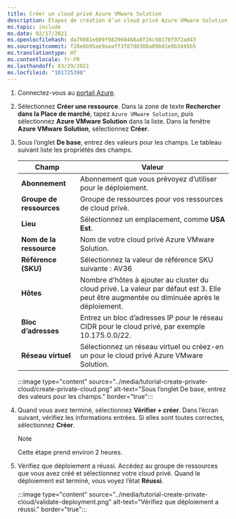 ```yaml
---
title: Créer un cloud privé Azure VMware Solution
description: Étapes de création d’un cloud privé Azure VMware Solution à l’aide du portail Azure.
ms.topic: include
ms.date: 02/17/2021
ms.openlocfilehash: da79881e609f982960468a8f26c98178f972ad43
ms.sourcegitcommit: f28ebb95ae9aaaff3f87d8388a09b41e0b3445b5
ms.translationtype: HT
ms.contentlocale: fr-FR
ms.lasthandoff: 03/29/2021
ms.locfileid: "101725398"
---
```

<!-- Used in deploy-azure-vmware-solution.md and tutorial-create-private-cloud.md -->

1. Connectez-vous au [portail Azure](https://portal.azure.com).

1. Sélectionnez **Créer une ressource**. Dans la zone de texte **Rechercher dans la Place de marché**, tapez `Azure VMware Solution`, puis sélectionnez **Azure VMware Solution** dans la liste. Dans la fenêtre **Azure VMware Solution**, sélectionnez **Créer**.

1. Sous l’onglet **De base**, entrez des valeurs pour les champs. Le tableau suivant liste les propriétés des champs.

   | Champ   | Valeur  |
   | ---| --- |
   | **Abonnement** | Abonnement que vous prévoyez d’utiliser pour le déploiement.|
   | **Groupe de ressources** | Groupe de ressources pour vos ressources de cloud privé. |
   | **Lieu** | Sélectionnez un emplacement, comme **USA Est**.|
   | **Nom de la ressource** | Nom de votre cloud privé Azure VMware Solution. |
   | **Référence (SKU)** | Sélectionnez la valeur de référence SKU suivante : AV36 |
   | **Hôtes** | Nombre d’hôtes à ajouter au cluster du cloud privé. La valeur par défaut est 3. Elle peut être augmentée ou diminuée après le déploiement.  |
   | **Bloc d’adresses** | Entrez un bloc d’adresses IP pour le réseau CIDR pour le cloud privé, par exemple 10.175.0.0/22. |
   | **Réseau virtuel** | Sélectionnez un réseau virtuel ou créez-en un pour le cloud privé Azure VMware Solution.  |

   :::image type="content" source="../media/tutorial-create-private-cloud/create-private-cloud.png" alt-text="Sous l’onglet De base, entrez des valeurs pour les champs." border="true":::

1. Quand vous avez terminé, sélectionnez **Vérifier + créer**. Dans l’écran suivant, vérifiez les informations entrées. Si elles sont toutes correctes, sélectionnez **Créer**.

   > [!NOTE]
   > Cette étape prend environ 2 heures. 

1. Vérifiez que déploiement a réussi. Accédez au groupe de ressources que vous avez créé et sélectionnez votre cloud privé.  Quand le déploiement est terminé, vous voyez l’état **Réussi**. 

   :::image type="content" source="../media/tutorial-create-private-cloud/validate-deployment.png" alt-text="Vérifiez que déploiement a réussi." border="true":::
